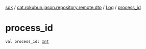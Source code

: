 [sdk](../../index.md) / [cat.rokubun.jason.repository.remote.dto](../index.md) / [Log](index.md) / [process_id](./process_id.md)

# process_id

`val process_id: `[`Int`](https://kotlinlang.org/api/latest/jvm/stdlib/kotlin/-int/index.html)